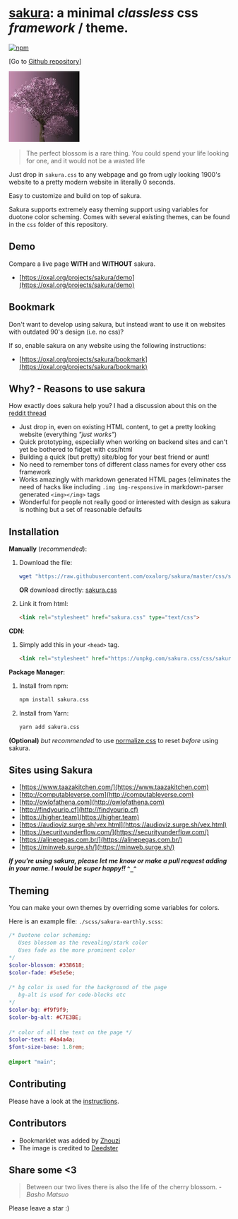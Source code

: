 # [sakura](https://oxal.org/projects/sakura): a minimal ***classless*** css *framework* / **theme**.

[![npm][npm-image]][npm-url]

[npm-image]: https://img.shields.io/npm/v/sakura.css.svg?colorB=982c61
[npm-url]: https://www.npmjs.com/package/sakura.css

[Go to [Github repository](https://github.com/oxalorg/sakura)]

![The cherry blossoms](sakura160.jpg)

> The perfect blossom is a rare thing. You could spend your life looking for one, and it would not be a wasted life

Just drop in `sakura.css` to any webpage and go from
ugly looking 1900's website to a pretty modern website
in literally 0 seconds.

Easy to customize and build on top of sakura.

Sakura supports extremely easy theming support using
variables for duotone color scheming. Comes with several
existing themes, can be found in the `css` folder of this
repository.

## Demo

Compare a live page **WITH** and **WITHOUT** sakura.

* [https://oxal.org/projects/sakura/demo](https://oxal.org/projects/sakura/demo)

## Bookmark

Don't want to develop using sakura, but instead want to use it
on websites with outdated 90's design (i.e. no css)?

If so, enable sakura on any website using the following
instructions:

* [https://oxal.org/projects/sakura/bookmark](https://oxal.org/projects/sakura/bookmark)

## Why? - Reasons to use sakura

How exactly does sakura help you? I had a discussion about this on
the [reddit thread](https://www.reddit.com/r/webdev/comments/68zpdp/sakura_a_minimal_classless_css_theme_just_drop_it/)

- Just drop in, even on existing HTML content, to get a pretty
  looking website (everything *"just works"*)
- Quick prototyping, especially when working on backend sites
  and can't yet be bothered to fidget with css/html
- Building a quick (but pretty) site/blog for your best friend or aunt!
- No need to remember tons of different class names for every
  other css framework
- Works amazingly with markdown generated HTML pages (eliminates
  the need of hacks like including `.img img-responsive` in
  markdown-parser generated `<img></img>` tags
- Wonderful for people not really good or interested with
  design as sakura is nothing but a set of reasonable defaults

## Installation

**Manually** (*recommended*):

1. Download the file:

    ```bash
    wget "https://raw.githubusercontent.com/oxalorg/sakura/master/css/sakura.css"
    ```

    **OR** download directly:
    [sakura.css](https://raw.githubusercontent.com/oxalorg/sakura/master/css/sakura.css)

2. Link it from html:

    ```html
    <link rel="stylesheet" href="sakura.css" type="text/css">
    ```

**CDN**:

1. Simply add this in your `<head>` tag.

    ```html
    <link rel="stylesheet" href="https://unpkg.com/sakura.css/css/sakura.css" type="text/css">
    ```

**Package Manager**:

1. Install from npm:
    
    ```bash
    npm install sakura.css
    ```

2. Install from Yarn:
    
    ```bash
    yarn add sakura.css
    ```

**(Optional)** *but recommended* to use
[normalize.css](https://github.com/necolas/normalize.css/)
to reset *before* using sakura.

## Sites using Sakura

* [https://www.taazakitchen.com/](https://www.taazakitchen.com)
* [http://computableverse.com](http://computableverse.com)
* [http://owlofathena.com](http://owlofathena.com)
* [http://findyourip.cf](http://findyourip.cf)
* [https://higher.team](https://higher.team)
* [https://audioviz.surge.sh/vex.html](https://audioviz.surge.sh/vex.html)
* [https://securityunderflow.com/](https://securityunderflow.com/)
* [https://alinepegas.com.br/](https://alinepegas.com.br/)
* [https://minweb.surge.sh/](https://minweb.surge.sh/)

***If you're using sakura, please let me know or make a pull
request adding in your name. I would be super happy!! `^_^`***

## Theming

You can make your own themes by overriding some variables for
colors.

Here is an example file: `./scss/sakura-earthly.scss`:

```scss
/* Duotone color scheming:
   Uses blossom as the revealing/stark color
   Uses fade as the more prominent color
*/
$color-blossom: #338618;
$color-fade: #5e5e5e;

/* bg color is used for the background of the page
   bg-alt is used for code-blocks etc
*/
$color-bg: #f9f9f9;
$color-bg-alt: #C7E3BE;

/* color of all the text on the page */
$color-text: #4a4a4a;
$font-size-base: 1.8rem;

@import "main";
```

## Contributing

Please have a look at the [instructions](CONTRIBUTING.md).

## Contributors

* Bookmarklet was added by [Zhouzi](https://github.com/Zhouzi)
* The image is credited to
[Deedster](https://pixabay.com/en/users/Deedster-2541644/)

## Share some <3

> Between our two lives there is also the life of the cherry
> blossom. - *Basho Matsuo*

Please leave a star :)

